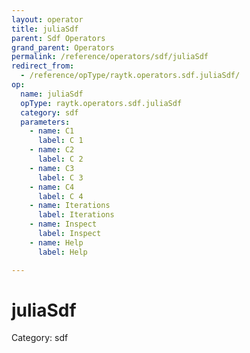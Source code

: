 ```yaml
---
layout: operator
title: juliaSdf
parent: Sdf Operators
grand_parent: Operators
permalink: /reference/operators/sdf/juliaSdf
redirect_from:
  - /reference/opType/raytk.operators.sdf.juliaSdf/
op:
  name: juliaSdf
  opType: raytk.operators.sdf.juliaSdf
  category: sdf
  parameters:
    - name: C1
      label: C 1
    - name: C2
      label: C 2
    - name: C3
      label: C 3
    - name: C4
      label: C 4
    - name: Iterations
      label: Iterations
    - name: Inspect
      label: Inspect
    - name: Help
      label: Help

---
```


# juliaSdf

Category: sdf

